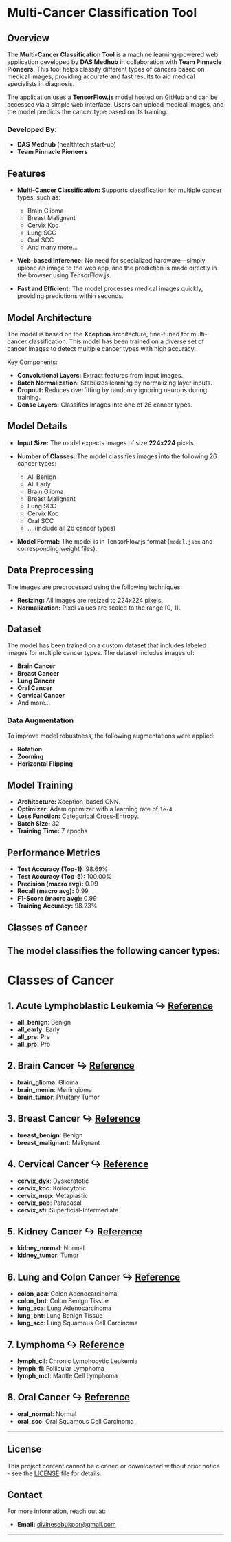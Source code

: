 # Multi-Cancer Classification Tool

## Overview
The **Multi-Cancer Classification Tool** is a machine learning-powered web application developed by **DAS Medhub** in collaboration with **Team Pinnacle Pioneers**. This tool helps classify different types of cancers based on medical images, providing accurate and fast results to aid medical specialists in diagnosis.

The application uses a **TensorFlow.js** model hosted on GitHub and can be accessed via a simple web interface. Users can upload medical images, and the model predicts the cancer type based on its training.

### Developed By:
- **DAS Medhub** (healthtech start-up)
- **Team Pinnacle Pioneers**

## Features
- **Multi-Cancer Classification:** Supports classification for multiple cancer types, such as:
  - Brain Glioma
  - Breast Malignant
  - Cervix Koc
  - Lung SCC
  - Oral SCC
  - And many more...
  
- **Web-based Inference:** No need for specialized hardware—simply upload an image to the web app, and the prediction is made directly in the browser using TensorFlow.js.
  
- **Fast and Efficient:** The model processes medical images quickly, providing predictions within seconds.

## Model Architecture
The model is based on the **Xception** architecture, fine-tuned for multi-cancer classification. This model has been trained on a diverse set of cancer images to detect multiple cancer types with high accuracy.

Key Components:
- **Convolutional Layers:** Extract features from input images.
- **Batch Normalization:** Stabilizes learning by normalizing layer inputs.
- **Dropout:** Reduces overfitting by randomly ignoring neurons during training.
- **Dense Layers:** Classifies images into one of 26 cancer types.

## Model Details

- **Input Size:** The model expects images of size **224x224** pixels.
- **Number of Classes:** The model classifies images into the following 26 cancer types:
  - All Benign
  - All Early
  - Brain Glioma
  - Breast Malignant
  - Lung SCC
  - Cervix Koc
  - Oral SCC
  - … (include all 26 cancer types)
  
- **Model Format:** The model is in TensorFlow.js format (`model.json` and corresponding weight files).

## Data Preprocessing
The images are preprocessed using the following techniques:
- **Resizing:** All images are resized to 224x224 pixels.
- **Normalization:** Pixel values are scaled to the range [0, 1].

## Dataset
The model has been trained on a custom dataset that includes labeled images for multiple cancer types. The dataset includes images of:
- **Brain Cancer**
- **Breast Cancer**
- **Lung Cancer**
- **Oral Cancer**
- **Cervical Cancer**
- And more...

### Data Augmentation
To improve model robustness, the following augmentations were applied:
- **Rotation**
- **Zooming**
- **Horizontal Flipping**

## Model Training
- **Architecture:** Xception-based CNN.
- **Optimizer:** Adam optimizer with a learning rate of `1e-4`.
- **Loss Function:** Categorical Cross-Entropy.
- **Batch Size:** 32
- **Training Time:** 7 epochs

## Performance Metrics
- **Test Accuracy (Top-1):** 98.69%
- **Test Accuracy (Top-5):** 100.00%
- **Precision (macro avg):** 0.99
- **Recall (macro avg):** 0.99
- **F1-Score (macro avg):** 0.99
- **Training Accuracy:** 98.23%

## Classes of Cancer
The model classifies the following cancer types:
---

# Classes of Cancer

## 1. Acute Lymphoblastic Leukemia ↪ [Reference](https://www.kaggle.com/datasets/mehradaria/leukemia)
- **all_benign**: Benign
- **all_early**: Early
- **all_pre**: Pre
- **all_pro**: Pro

## 2. Brain Cancer ↪ [Reference](https://figshare.com/articles/dataset/brain_tumor_dataset/1512427)
- **brain_glioma**: Glioma
- **brain_menin**: Meningioma
- **brain_tumor**: Pituitary Tumor

## 3. Breast Cancer ↪ [Reference](https://www.kaggle.com/datasets/anaselmasry/breast-cancer-dataset)
- **breast_benign**: Benign
- **breast_malignant**: Malignant

## 4. Cervical Cancer ↪ [Reference](https://www.kaggle.com/datasets/prahladmehandiratta/cervical-cancer-largest-dataset-sipakmed)
- **cervix_dyk**: Dyskeratotic
- **cervix_koc**: Koilocytotic
- **cervix_mep**: Metaplastic
- **cervix_pab**: Parabasal
- **cervix_sfi**: Superficial-Intermediate

## 5. Kidney Cancer ↪ [Reference](https://www.kaggle.com/datasets/nazmul0087/ct-kidney-dataset-normal-cyst-tumor-and-stone)
- **kidney_normal**: Normal
- **kidney_tumor**: Tumor

## 6. Lung and Colon Cancer ↪ [Reference](https://www.kaggle.com/datasets/biplobdey/lung-and-colon-cancer)
- **colon_aca**: Colon Adenocarcinoma
- **colon_bnt**: Colon Benign Tissue
- **lung_aca**: Lung Adenocarcinoma
- **lung_bnt**: Lung Benign Tissue
- **lung_scc**: Lung Squamous Cell Carcinoma

## 7. Lymphoma ↪ [Reference](https://www.kaggle.com/datasets/andrewmvd/malignant-lymphoma-classification)
- **lymph_cll**: Chronic Lymphocytic Leukemia
- **lymph_fl**: Follicular Lymphoma
- **lymph_mcl**: Mantle Cell Lymphoma

## 8. Oral Cancer ↪ [Reference](https://www.kaggle.com/datasets/ashenafifasilkebede/dataset)
- **oral_normal**: Normal
- **oral_scc**: Oral Squamous Cell Carcinoma

---

## License
This project content cannot be clonned or downloaded without prior notice - see the [LICENSE](LICENSE) file for details.

## Contact
For more information, reach out at:
- **Email:** [divinesebukpor@gmail.com](mailto:divinesebukpor@gmail)


---

